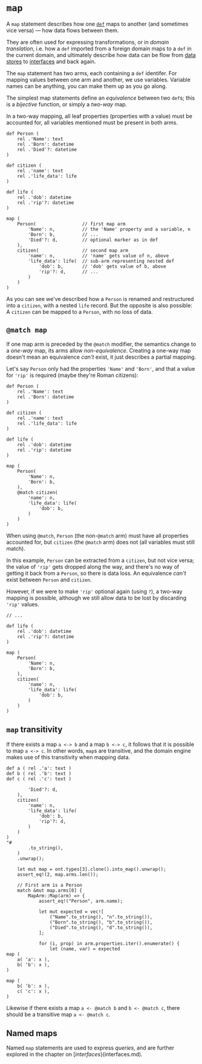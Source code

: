 # `map`

A `map` statement describes how one [`def`](def.md) maps to another (and sometimes vice versa) — how data flows between them.

They are often used for expressing transformations, or in _domain translation_, i.e. how a `def` imported from a foreign domain maps to a `def` in the current domain, and ultimately describe how data can be flow from [data stores](data_stores.md) to [interfaces](interfaces.md) and back again.

The `map` statement has two arms, each containing a `def` identifer. For mapping values between one arm and another, we use variables. Variable names can be anything, you can make them up as you go along.

The simplest map statements define an _equivalence_ between two `def`s; this is a _bijective_ function, or simply a _two-way_ map.

In a two-way mapping, all leaf properties (properties with a value) must be accounted for, all variables mentioned must be present in both arms.

```ontol
def Person (
    rel .'Name': text
    rel .'Born': datetime
    rel .'Died'?: datetime
)

def citizen (
    rel .'name': text
    rel .'life_data': life
)

def life (
    rel .'dob': datetime
    rel .'rip'?: datetime
)

map (
    Person(                 // first map arm
        'Name': n,          // the 'Name' property and a variable, n
        'Born': b,          // ...
        'Died'?: d,         // optional marker as in def
    ),
    citizen(                // second map arm
        'name': n,          // 'name' gets value of n, above
        'life_data': life(  // sub-arm representing nested def
            'dob': b,       // 'dob' gets value of b, above
            'rip'?: d,      // ...
        )
    )
)
```

As you can see we've described how a `Person` is renamed and restructured into a `citizen`, with a nested `life` record. But the opposite is also possible: A `citizen` can be mapped to a `Person`, with no loss of data.


## `@match map`

If one map arm is preceded by the `@match` modifier, the semantics change to a _one-way_ map, its arms allow _non-equivalence_. Creating a one-way map doesn't mean an equivalence _can't_ exist, it just describes a partial mapping.

Let's say `Person` only had the properties `'Name'` and `'Born'`, and that a value for `'rip'` is required (maybe they're Roman citizens):

```ontol
def Person (
    rel .'Name': text
    rel .'Born': datetime
)

def citizen (
    rel .'name': text
    rel .'life_data': life
)

def life (
    rel .'dob': datetime
    rel .'rip': datetime
)

map (
    Person(
        'Name': n,
        'Born': b,
    ),
    @match citizen(
        'name': n,
        'life_data': life(
            'dob': b,
        )
    )
)
```

When using `@match`, `Person` (the non-`@match` arm) must have all properties accounted for, but `citizen` (the `@match` arm) does not (all variables must still match).

In this example, `Person` can be extracted from a `citizen`, but not vice versa; the value of `'rip'` gets dropped along the way, and there's no way of getting it back from a `Person`, so there is data loss. An equivalence _can't_ exist between `Person` and `citizen`.

However, if we were to make `'rip'` optional again (using `?`), a two-way mapping is possible, although we still allow data to be lost by discarding `'rip'` values.

```ontol
// ...

def life (
    rel .'dob': datetime
    rel .'rip'?: datetime
)

map (
    Person(
        'Name': n,
        'Born': b,
    ),
    citizen(
        'name': n,
        'life_data': life(
            'dob': b,
        )
    )
)
```


## `map` transitivity

If there exists a map `a <-> b` and a map `b <-> c`, it follows that it is possible to map `a <-> c`. In other words, `map`s are transitive, and the domain engine makes use of this transitivity when mapping data.

```ontol
def a ( rel .'a': text )
def b ( rel .'b': text )
def c ( rel .'c': text )

        'Died'?: d,
    ),
    citizen(
        'name': n,
        'life_data': life(
            'dob': b,
            'rip'?: d,
        )
    )
)
"#
        .to_string(),
    )
    .unwrap();

    let mut map = ont.types[3].clone().into_map().unwrap();
    assert_eq!(2, map.arms.len());

    // First arm is a Person
    match &mut map.arms[0] {
        MapArm::Map(arm) => {
            assert_eq!("Person", arm.name);

            let mut expected = vec![
                ("Name".to_string(), "n".to_string()),
                ("Born".to_string(), "b".to_string()),
                ("Died".to_string(), "d".to_string()),
            ];

            for (i, prop) in arm.properties.iter().enumerate() {
                let (name, var) = expected
map (
    a( 'a': x ),
    b( 'b': x ),
)

map (
    b( 'b': x ),
    c( 'c': x ),
)
```

Likewise if there exists a map `a <- @match b` and `b <- @match c`, there should be a transitive map `a <- @match c`.


##

## Named maps

Named `map` statements are used to express _queries_, and are further explored in the chapter on [_interfaces_}(interfaces.md).
